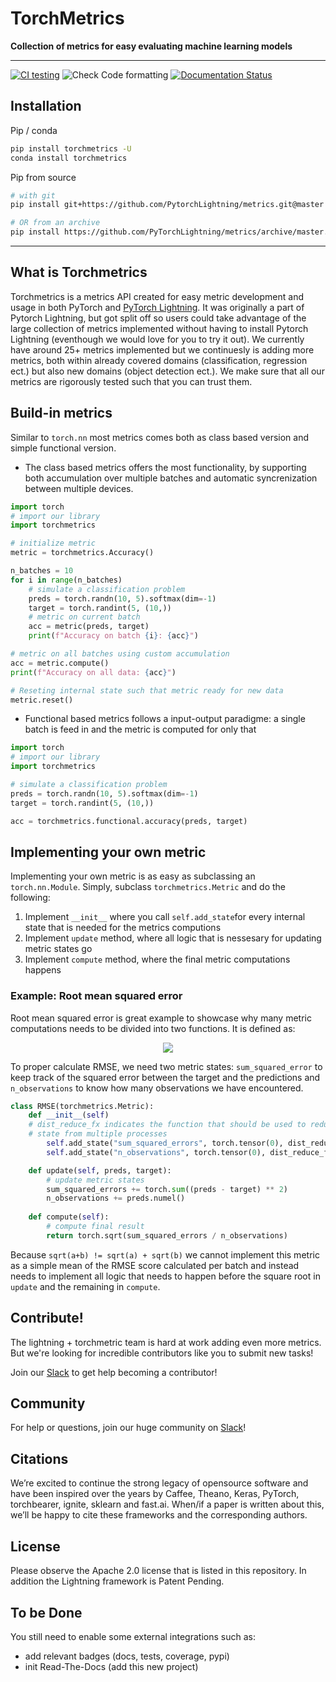 # TorchMetrics

**Collection of metrics for easy evaluating machine learning models**

---

[![CI testing](https://github.com/PyTorchLightning/metrics/workflows/CI%20testing/badge.svg?branch=master&event=push)](https://github.com/PyTorchLightning/torchmetrics/actions?query=workflow%3A%22CI+testing%22)
![Check Code formatting](https://github.com/PyTorchLightning/metrics/workflows/Check%20Code%20formatting/badge.svg?branch=master&event=push)
[![Documentation Status](https://readthedocs.org/projects/metrics/badge/?version=latest)](https://metrics.readthedocs.io/en/latest/?badge=latest)

## Installation 

Pip / conda

```bash
pip install torchmetrics -U
conda install torchmetrics
```

Pip from source

```bash
# with git
pip install git+https://github.com/PytorchLightning/metrics.git@master

# OR from an archive
pip install https://github.com/PyTorchLightning/metrics/archive/master.zip
```

---

## What is Torchmetrics
Torchmetrics is a metrics API created for easy metric development and usage in both PyTorch and 
[PyTorch Lightning](https://pytorch-lightning.readthedocs.io/en/stable/). It was originally a part of 
Pytorch Lightning, but got split off so users could take advantage of the large collection of metrics 
implemented without having to install Pytorch Lightning (eventhough we would love for you to try it out). 
We currently have around 25+ metrics implemented but we continuesly is adding more metrics, both within 
already covered domains (classification, regression ect.) but also new domains (object detection ect.). 
We make sure that all our metrics are rigorously tested such that you can trust them. 

## Build-in metrics

Similar to `torch.nn` most metrics comes both as class based version and simple functional version.

* The class based metrics offers the most functionality, by supporting both accumulation over multiple 
batches and automatic syncrenization between multiple devices.
  
``` python
import torch
# import our library
import torchmetrics 

# initialize metric
metric = torchmetrics.Accuracy()

n_batches = 10
for i in range(n_batches)
    # simulate a classification problem
    preds = torch.randn(10, 5).softmax(dim=-1)
    target = torch.randint(5, (10,))
    # metric on current batch
    acc = metric(preds, target)
    print(f"Accuracy on batch {i}: {acc}")    

# metric on all batches using custom accumulation
acc = metric.compute()
print(f"Accuracy on all data: {acc}")

# Reseting internal state such that metric ready for new data
metric.reset()
```

  
* Functional based metrics follows a input-output paradigme: a single batch is feed in and the metric is computed 
for only that

``` python
import torch
# import our library
import torchmetrics

# simulate a classification problem
preds = torch.randn(10, 5).softmax(dim=-1)
target = torch.randint(5, (10,))

acc = torchmetrics.functional.accuracy(preds, target)
```

## Implementing your own metric
Implementing your own metric is as easy as subclassing an `torch.nn.Module`. Simply, subclass `torchmetrics.Metric` 
and do the following:

1. Implement `__init__` where you call `self.add_state`for every internal state that is needed for the metrics computions
2. Implement `update` method, where all logic that is nessesary for updating metric states go
3. Implement `compute` method, where the final metric computations happens

### Example: Root mean squared error
Root mean squared error is great example to showcase why many metric computations needs to be divided into 
two functions. It is defined as:

<p align="center">
<img src="https://render.githubusercontent.com/render/math?math=RMSE = \sqrt{ \frac{1}{N} \sum_{i=1}^N (\hat{y_i} - y_i)^2}">
</p>

To proper calculate RMSE, we need two metric states: `sum_squared_error` to keep track of the squared error 
between the target and the predictions and `n_observations` to know how many observations we have encountered.
```python
class RMSE(torchmetrics.Metric):
    def __init__(self)
	# dist_reduce_fx indicates the function that should be used to reduce 
	# state from multiple processes
        self.add_state("sum_squared_errors", torch.tensor(0), dist_reduce_fx="sum")
        self.add_state("n_observations", torch.tensor(0), dist_reduce_fx="sum")

    def update(self, preds, target):
        # update metric states
        sum_squared_errors += torch.sum((preds - target) ** 2)
        n_observations += preds.numel()
       
    def compute(self):
        # compute final result
        return torch.sqrt(sum_squared_errors / n_observations)
```
Because `sqrt(a+b) != sqrt(a) + sqrt(b)` we cannot implement this metric as a simple mean of the RMSE 
score calculated per batch and instead needs to implement all logic that needs to happen before the 
square root in `update` and the remaining in `compute`.


## Contribute!
The lightning + torchmetric team is hard at work adding even more metrics. 
But we're looking for incredible contributors like you to submit new tasks!

Join our [Slack](https://join.slack.com/t/pytorch-lightning/shared_invite/zt-f6bl2l0l-JYMK3tbAgAmGRrlNr00f1A) 
to get help becoming a contributor!

## Community
For help or questions, join our huge community on [Slack](https://join.slack.com/t/pytorch-lightning/shared_invite/zt-f6bl2l0l-JYMK3tbAgAmGRrlNr00f1A)!

## Citations
We’re excited to continue the strong legacy of opensource software and have been inspired over the years by 
Caffee, Theano, Keras, PyTorch, torchbearer, ignite, sklearn and fast.ai. When/if a paper is written about this, 
we’ll be happy to cite these frameworks and the corresponding authors.

## License
Please observe the Apache 2.0 license that is listed in this repository. In addition
the Lightning framework is Patent Pending.


## To be Done

You still need to enable some external integrations such as:
 - add relevant badges (docs, tests, coverage, pypi)
 - init Read-The-Docs (add this new project)
